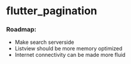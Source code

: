 # flutter_pagination


### Roadmap:
- Make search serverside
- Listview should be more memory optimized
- Internet connectivity can be made more fluid